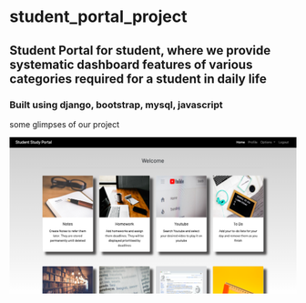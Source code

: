 # student_portal_project
## Student Portal for student, where we provide systematic dashboard features of various categories required for a student in daily life

### Built using django, bootstrap, mysql, javascript
some glimpses of our project 

![screenshot of site](https://github.com/sid030599/student_portal_project/blob/main/Screenshot%202022-08-24%20at%2012.30.51%20AM.png)
